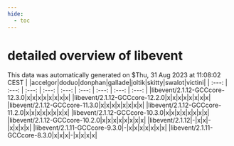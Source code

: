 ```yaml
---
hide:
  - toc
---
```


detailed overview of libevent
=============================


This data was automatically generated on $Thu, 31 Aug 2023 at 11:08:02 CEST
| |accelgor|doduo|donphan|gallade|joltik|skitty|swalot|victini|
| :---: | :---: | :---: | :---: | :---: | :---: | :---: | :---: | :---: |
|libevent/2.1.12-GCCcore-12.3.0|x|x|x|x|x|x|x|x|
|libevent/2.1.12-GCCcore-12.2.0|x|x|x|x|x|x|x|x|
|libevent/2.1.12-GCCcore-11.3.0|x|x|x|x|x|x|x|x|
|libevent/2.1.12-GCCcore-11.2.0|x|x|x|x|x|x|x|x|
|libevent/2.1.12-GCCcore-10.3.0|x|x|x|x|x|x|x|x|
|libevent/2.1.12-GCCcore-10.2.0|x|x|x|x|x|x|x|x|
|libevent/2.1.12|-|x|x|-|x|x|x|x|
|libevent/2.1.11-GCCcore-9.3.0|-|x|x|x|x|x|x|x|
|libevent/2.1.11-GCCcore-8.3.0|x|x|x|-|x|x|x|x|
